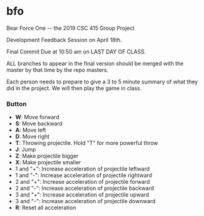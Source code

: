 # bfo

Bear Force One -- the 2019 CSC 415 Group Project

Development Feedback Session on April 18th. 

Final Commit Due at 10:50 am on LAST DAY OF CLASS.

ALL branches to appear in the final version should be merged with the master
by that time by the repo masters.

Each person needs to prepare to give a 3 to 5 minute summary of what they did 
in the project.  We will then play the game in class.


### Button <br />
*  **W**: Move forward
*  **S**: Move backward
*  **A**: Move left
*  **D**: Move right
*  **T**: Throwing projectile. Hold "T" for more powerful throw
*  **J**: Jump 
*  **Z**: Make projectile bigger
*  **X**: Make projectile smaller
*  1 and "+": Increase acceleration of projectile leftward
*  1 and "-": Increase acceleration of projectile rightward
*  2 and "+": Increase acceleration of projectile forward
*  2 and "-": Increase acceleration of projectile backward
*  3 and "+": Increase acceleration of projectile upward
*  3 and "-": Increase acceleration of projectile downward
*  **R**: Reset all acceleration 














